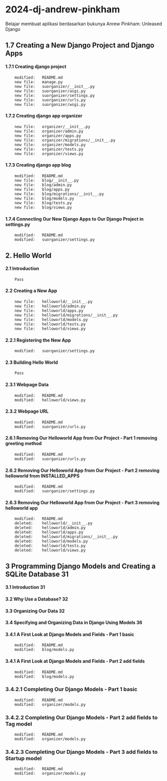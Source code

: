 # 2024-dj-andrew-pinkham
Belajar membuat aplikasi berdasarkan bukunya Anrew Pinkham: Unleased Django


## 1.7 Creating a New Django Project and Django Apps

#### 1.7.1 Creating django project

        modified:   README.md
        new file:   manage.py
        new file:   suorganizer/__init__.py
        new file:   suorganizer/asgi.py
        new file:   suorganizer/settings.py
        new file:   suorganizer/urls.py
        new file:   suorganizer/wsgi.py

#### 1.7.2 Creating django app organizer

        new file:   organizer/__init__.py
        new file:   organizer/admin.py
        new file:   organizer/apps.py
        new file:   organizer/migrations/__init__.py
        new file:   organizer/models.py
        new file:   organizer/tests.py
        new file:   organizer/views.py

#### 1.7.3 Creating django app blog

        modified:   README.md
        new file:   blog/__init__.py
        new file:   blog/admin.py
        new file:   blog/apps.py
        new file:   blog/migrations/__init__.py
        new file:   blog/models.py
        new file:   blog/tests.py
        new file:   blog/views.py

#### 1.7.4 Connecting Our New Django Apps to Our Django Project in settings.py

        modified:   README.md
        modified:   suorganizer/settings.py



## 2. Hello World

#### 2.1 Introduction

        Pass

#### 2.2 Creating a New App 

        new file:   helloworld/__init__.py
        new file:   helloworld/admin.py
        new file:   helloworld/apps.py
        new file:   helloworld/migrations/__init__.py
        new file:   helloworld/models.py
        new file:   helloworld/tests.py
        new file:   helloworld/views.py

#### 2.2.1 Registering the New App 

        modified:   suorganizer/settings.py

#### 2.3 Building Hello World

        Pass

#### 2.3.1 Webpage Data

        modified:   README.md
        modified:   helloworld/views.py

#### 2.3.2 Webpage URL

        modified:   README.md
        modified:   suorganizer/urls.py

#### 2.6.1 Removing Our Helloworld App from Our Project - Part 1 removing greeting method

        modified:   README.md
        modified:   suorganizer/urls.py

#### 2.6.2 Removing Our Helloworld App from Our Project - Part 2 removing helloworld from INSTALLED_APPS

        modified:   README.md
        modified:   suorganizer/settings.py

#### 2.6.3 Removing Our Helloworld App from Our Project - Part 3 removing helloworld app

        modified:   README.md
        deleted:    helloworld/__init__.py
        deleted:    helloworld/admin.py
        deleted:    helloworld/apps.py
        deleted:    helloworld/migrations/__init__.py
        deleted:    helloworld/models.py
        deleted:    helloworld/tests.py
        deleted:    helloworld/views.py


## 3 Programming Django Models and Creating a SQLite Database 31

#### 3.1 Introduction 31
#### 3.2 Why Use a Database? 32
#### 3.3 Organizing Our Data 32
#### 3.4 Specifying and Organizing Data in Django Using Models 36

#### 3.4.1 A First Look at Django Models and Fields - Part 1 basic

        modified:   README.md
        modified:   blog/models.py

#### 3.4.1 A First Look at Django Models and Fields - Part 2 add fields

        modified:   README.md
        modified:   blog/models.py

### 3.4.2.1 Completing Our Django Models - Part 1 basic

        modified:   README.md
        modified:   organizer/models.py

### 3.4.2.2 Completing Our Django Models - Part 2 add fields to Tag model

        modified:   README.md
        modified:   organizer/models.py

### 3.4.2.3 Completing Our Django Models - Part 3 add fields to Startup model

        modified:   README.md
        modified:   organizer/models.py